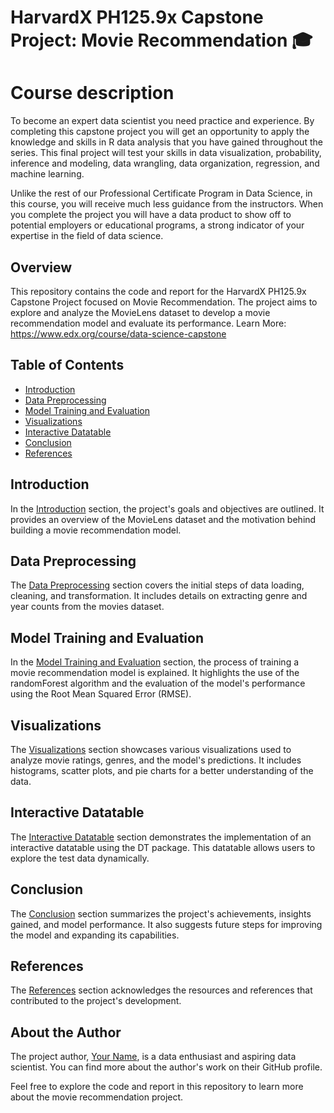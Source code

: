 # HarvardX PH125.9x Capstone Project: Movie Recommendation 🎓

# Course description
To become an expert data scientist you need practice and experience. By completing this capstone project you will get an opportunity to apply the knowledge and skills in R data analysis that you have gained throughout the series. This final project will test your skills in data visualization, probability, inference and modeling, data wrangling, data organization, regression, and machine learning.

Unlike the rest of our Professional Certificate Program in Data Science, in this course, you will receive much less guidance from the instructors. When you complete the project you will have a data product to show off to potential employers or educational programs, a strong indicator of your expertise in the field of data science.

## Overview

This repository contains the code and report for the HarvardX PH125.9x Capstone Project focused on Movie Recommendation. The project aims to explore and analyze the MovieLens dataset to develop a movie recommendation model and evaluate its performance. Learn More: https://www.edx.org/course/data-science-capstone

## Table of Contents

- [Introduction](#1-introduction)
- [Data Preprocessing](#2-data-preprocessing)
- [Model Training and Evaluation](#3-model-training-and-evaluation)
- [Visualizations](#4-visualizations)
- [Interactive Datatable](#5-interactive-datatable)
- [Conclusion](#6-conclusion)
- [References](#7-references)

## Introduction

In the [Introduction](#1-introduction) section, the project's goals and objectives are outlined. It provides an overview of the MovieLens dataset and the motivation behind building a movie recommendation model. 

## Data Preprocessing

The [Data Preprocessing](#2-data-preprocessing) section covers the initial steps of data loading, cleaning, and transformation. It includes details on extracting genre and year counts from the movies dataset.

## Model Training and Evaluation

In the [Model Training and Evaluation](#3-model-training-and-evaluation) section, the process of training a movie recommendation model is explained. It highlights the use of the randomForest algorithm and the evaluation of the model's performance using the Root Mean Squared Error (RMSE).

## Visualizations

The [Visualizations](#4-visualizations) section showcases various visualizations used to analyze movie ratings, genres, and the model's predictions. It includes histograms, scatter plots, and pie charts for a better understanding of the data.

## Interactive Datatable

The [Interactive Datatable](#5-interactive-datatable) section demonstrates the implementation of an interactive datatable using the DT package. This datatable allows users to explore the test data dynamically.

## Conclusion

The [Conclusion](#6-conclusion) section summarizes the project's achievements, insights gained, and model performance. It also suggests future steps for improving the model and expanding its capabilities.

## References

The [References](#7-references) section acknowledges the resources and references that contributed to the project's development.

## About the Author

The project author, [Your Name](https://github.com/your-github-username), is a data enthusiast and aspiring data scientist. You can find more about the author's work on their GitHub profile.

Feel free to explore the code and report in this repository to learn more about the movie recommendation project.
